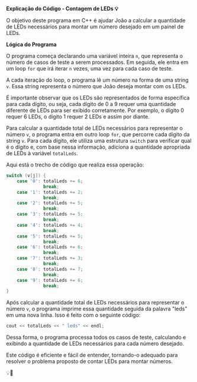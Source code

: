 **Explicação do Código - Contagem de LEDs 💡**

O objetivo deste programa em C++ é ajudar João a calcular a quantidade de LEDs necessários para montar um número desejado em um painel de LEDs.

**Lógica do Programa**

O programa começa declarando uma variável inteira `n`, que representa o número de casos de teste a serem processados. Em seguida, ele entra em um loop `for` que irá iterar `n` vezes, uma vez para cada caso de teste.

A cada iteração do loop, o programa lê um número na forma de uma string `v`. Essa string representa o número que João deseja montar com os LEDs.

É importante observar que os LEDs são representados de forma específica para cada dígito, ou seja, cada dígito de 0 a 9 requer uma quantidade diferente de LEDs para ser exibido corretamente. Por exemplo, o dígito 0 requer 6 LEDs, o dígito 1 requer 2 LEDs e assim por diante.

Para calcular a quantidade total de LEDs necessários para representar o número `v`, o programa entra em outro loop `for`, que percorre cada dígito da string `v`. Para cada dígito, ele utiliza uma estrutura `switch` para verificar qual é o dígito e, com base nessa informação, adiciona a quantidade apropriada de LEDs à variável `totalLeds`.

Aqui está o trecho de código que realiza essa operação:

```cpp
switch (v[j]) {
    case '0': totalLeds += 6;
              break;
    case '1': totalLeds += 2;
              break;
    case '2': totalLeds += 5;
              break;
    case '3': totalLeds += 5;
              break;
    case '4': totalLeds += 4;
              break;
    case '5': totalLeds += 5;
              break;
    case '6': totalLeds += 6;
              break;
    case '7': totalLeds += 3;
              break;
    case '8': totalLeds += 7;
              break;
    case '9': totalLeds += 6;
              break;
}
```

Após calcular a quantidade total de LEDs necessários para representar o número `v`, o programa imprime essa quantidade seguida da palavra "leds" em uma nova linha. Isso é feito com o seguinte código:

```cpp
cout << totalLeds << " leds" << endl;
```

Dessa forma, o programa processa todos os casos de teste, calculando e exibindo a quantidade de LEDs necessários para cada número desejado.

Este código é eficiente e fácil de entender, tornando-o adequado para resolver o problema proposto de contar LEDs para montar números.

💡🔢